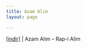 ```yaml
---
title: Azam Alim
layout: page

---
```

<a href="https://cloud.mail.ru/public/9e730228c9f7/Azam%20Alim%20-%20Rap-i%20azam" target="_blank">[indir]</a>   |   Azam Alim &#8211; Rap-i Alim